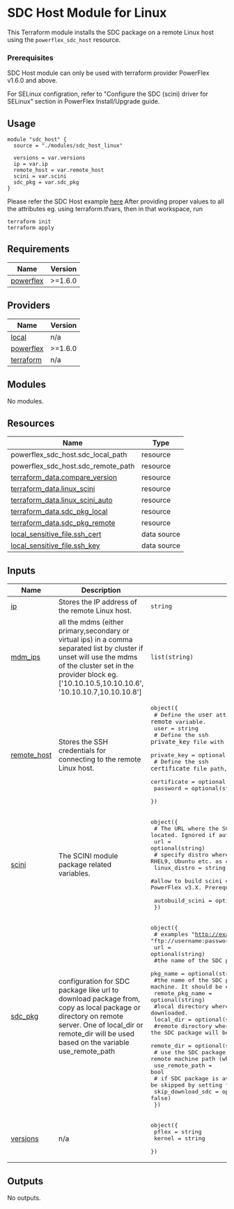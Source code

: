 <!--
Copyright (c) 2024 Dell Inc., or its subsidiaries. All Rights Reserved.

Licensed under the Mozilla Public License Version 2.0 (the "License");
you may not use this file except in compliance with the License.
You may obtain a copy of the License at

    http://mozilla.org/MPL/2.0/


Unless required by applicable law or agreed to in writing, software
distributed under the License is distributed on an "AS IS" BASIS,
WITHOUT WARRANTIES OR CONDITIONS OF ANY KIND, either express or implied.
See the License for the specific language governing permissions and
limitations under the License.
-->

# SDC Host Module for Linux

This Terraform module installs the SDC package on a remote Linux host using the `powerflex_sdc_host` resource.

### Prerequisites

SDC Host module can only be used with terraform provider PowerFlex v1.6.0 and above.

For SELinux configration, refer to "Configure the SDC (scini) driver for SELinux" section in PowerFlex Install/Upgrade guide.



## Usage

```hcl
module "sdc_host" {
  source = "./modules/sdc_host_linux"

  versions = var.versions
  ip = var.ip
  remote_host = var.remote_host
  scini = var.scini
  sdc_pkg = var.sdc_pkg
}
```

Please refer the SDC Host example [here](https://github.com/dell/terraform-powerflex-modules/blob/main/examples/sdc_host_linux/README.md)
After providing proper values to all the attributes eg. using terraform.tfvars, then in that workspace, run

```
terraform init
terraform apply
```
<!-- BEGIN_TF_DOCS -->
## Requirements

| Name | Version |
|------|---------|
| <a name="requirement_powerflex"></a> [powerflex](#requirement\_powerflex) | >=1.6.0 |

## Providers

| Name | Version |
|------|---------|
| <a name="provider_local"></a> [local](#provider\_local) | n/a |
| <a name="provider_powerflex"></a> [powerflex](#provider\_powerflex) | >=1.6.0 |
| <a name="provider_terraform"></a> [terraform](#provider\_terraform) | n/a |

## Modules

No modules.

## Resources

| Name | Type |
|------|------|
| powerflex_sdc_host.sdc_local_path | resource |
| powerflex_sdc_host.sdc_remote_path | resource |
| [terraform_data.compare_version](https://registry.terraform.io/providers/hashicorp/terraform/latest/docs/resources/data) | resource |
| [terraform_data.linux_scini](https://registry.terraform.io/providers/hashicorp/terraform/latest/docs/resources/data) | resource |
| [terraform_data.linux_scini_auto](https://registry.terraform.io/providers/hashicorp/terraform/latest/docs/resources/data) | resource |
| [terraform_data.sdc_pkg_local](https://registry.terraform.io/providers/hashicorp/terraform/latest/docs/resources/data) | resource |
| [terraform_data.sdc_pkg_remote](https://registry.terraform.io/providers/hashicorp/terraform/latest/docs/resources/data) | resource |
| [local_sensitive_file.ssh_cert](https://registry.terraform.io/providers/hashicorp/local/latest/docs/data-sources/sensitive_file) | data source |
| [local_sensitive_file.ssh_key](https://registry.terraform.io/providers/hashicorp/local/latest/docs/data-sources/sensitive_file) | data source |

## Inputs

| Name | Description | Type | Default | Required |
|------|-------------|------|---------|:--------:|
| <a name="input_ip"></a> [ip](#input\_ip) | Stores the IP address of the remote Linux host. | `string` | n/a | yes |
| <a name="input_mdm_ips"></a> [mdm\_ips](#input\_mdm\_ips) | all the mdms (either primary,secondary or virtual ips) in a comma separated list by cluster if unset will use the mdms of the cluster set in the provider block eg. ['10.10.10.5,10.10.10.6', '10.10.10.7,10.10.10.8'] | `list(string)` | n/a | yes |
| <a name="input_remote_host"></a> [remote\_host](#input\_remote\_host) | Stores the SSH credentials for connecting to the remote Linux host. | <pre>object({<br>    # Define the `user` attribute of the `remote` variable.<br>    user = string<br>    # Define the ssh `private_key` file with path for the SDC login user<br>    private_key = optional(string, "")<br>    # Define the ssh `certificate` file path, issued to the SDC login user<br>    certificate = optional(string, "")<br>    password = optional(string)<br>  })</pre> | n/a | yes |
| <a name="input_scini"></a> [scini](#input\_scini) | The SCINI module package related variables. | <pre>object({<br>    # The URL where the SCINI module package is located. Ignored if autobuild_scini is true.<br>    url = optional(string)<br>    # specify distro where SDC will be deployed eg. RHEL9, Ubuntu etc. as case sensitive<br>    linux_distro = string<br>    #allow to build scini on destination machine. This may not work on PowerFlex v3.X. Prerequisites here https://www.dell.com/support/kbdoc/en-us/000224134/how-to-on-demand-compilation-of-the-powerflex-sdc-driver <br>    autobuild_scini = optional(bool, false)<br>  })</pre> | n/a | yes |
| <a name="input_sdc_pkg"></a> [sdc\_pkg](#input\_sdc\_pkg) | configuration for SDC package like url to download package from, copy as local package or directory on remote server. One of local\_dir or remote\_dir will be used based on the variable use\_remote\_path | <pre>object({<br>    # examples "http://example.com/EMC-ScaleIO-sdc-3.6-700.103.Ubuntu.22.04.x86_64.tar", "ftp://username:password@ftpserver/path/to/file"<br>    url = optional(string)<br>    #the name of the SDC package for local.<br>    pkg_name = optional(string)<br>    #the name of the SDC package for remote machine. It should be emc-sdc-package.(tar/rpm)<br>    remote_pkg_name = optional(string)<br>    #local directory where the SDC package will be downloaded.<br>    local_dir = optional(string)<br>    #remote directory where the SDC package will be downloaded. (if use_remote_path is true)<br>    remote_dir = optional(string, "/tmp")<br>    # use the SDC package on remote machine path (where SDC is deployed)<br>    use_remote_path = bool<br>    # if SDC package is available in local directory, download can be skipped by setting to true<br>    skip_download_sdc = optional(bool, false)<br>  })</pre> | n/a | yes |
| <a name="input_versions"></a> [versions](#input\_versions) | n/a | <pre>object({<br>    pflex = string<br>    kernel = string<br>  })</pre> | n/a | yes |

## Outputs

No outputs.
<!-- END_TF_DOCS -->